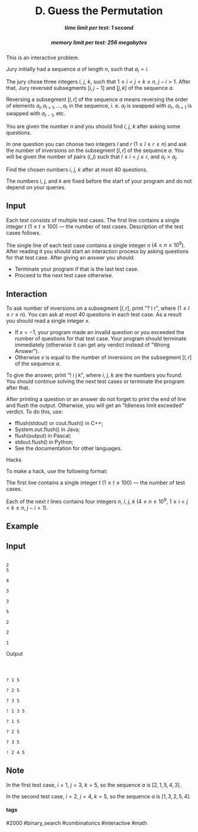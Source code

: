 <h1 style='text-align: center;'> D. Guess the Permutation</h1>

<h5 style='text-align: center;'>time limit per test: 1 second</h5>
<h5 style='text-align: center;'>memory limit per test: 256 megabytes</h5>

This is an interactive problem.

Jury initially had a sequence $a$ of length $n$, such that $a_i = i$.

The jury chose three integers $i$, $j$, $k$, such that $1 \leq i < j < k \leq n$, $j - i > 1$. After that, Jury reversed subsegments $[i, j - 1]$ and $[j, k]$ of the sequence $a$.

Reversing a subsegment $[l, r]$ of the sequence $a$ means reversing the order of elements $a_l, a_{l+1}, \ldots, a_r$ in the sequence, i. e. $a_l$ is swapped with $a_r$, $a_{l+1}$ is swapped with $a_{r-1}$, etc.

You are given the number $n$ and you should find $i$, $j$, $k$ after asking some questions.

In one question you can choose two integers $l$ and $r$ ($1 \leq l \leq r \leq n$) and ask the number of inversions on the subsegment $[l, r]$ of the sequence $a$. You will be given the number of pairs $(i, j)$ such that $l \leq i < j \leq r$, and $a_i > a_j$.

Find the chosen numbers $i$, $j$, $k$ after at most $40$ questions.

The numbers $i$, $j$, and $k$ are fixed before the start of your program and do not depend on your queries.

## Input

Each test consists of multiple test cases. The first line contains a single integer $t$ ($1 \leq t \leq 100$) — the number of test cases. Description of the test cases follows.

The single line of each test case contains a single integer $n$ ($4 \leq n \leq 10^9$). After reading it you should start an interaction process by asking questions for that test case. After giving an answer you should:

* Terminate your program if that is the last test case.
* Proceed to the next test case otherwise.
## Interaction

To ask number of inversions on a subsegment $[l, r]$, print "? l r", where ($1 \leq l \leq r \leq n$). You can ask at most $40$ questions in each test case. As a result you should read a single integer $x$.

* If $x = -1$, your program made an invalid question or you exceeded the number of questions for that test case. Your program should terminate immediately (otherwise it can get any verdict instead of "Wrong Answer").
* Otherwise $x$ is equal to the number of inversions on the subsegment $[l, r]$ of the sequence $a$.

To give the answer, print "! i j k", where $i$, $j$, $k$ are the numbers you found. You should continue solving the next test cases or terminate the program after that.

After printing a question or an answer do not forget to print the end of line and flush the output. Otherwise, you will get an "Idleness limit exceeded" verdict. To do this, use:

* fflush(stdout) or cout.flush() in C++;
* System.out.flush() in Java;
* flush(output) in Pascal;
* stdout.flush() in Python;
* See the documentation for other languages.

Hacks

To make a hack, use the following format:

The first line contains a single integer $t$ ($1 \leq t \leq 100$) — the number of test cases.

Each of the next $t$ lines contains four integers $n$, $i$, $j$, $k$ ($4 \leq n \leq 10^9$, $1 \leq i < j < k \leq n$, $j - i > 1$).

## Example

## Input


```

2 
5 

4 

3 

3 

5 

2 

2 

1 
```
Output
```



? 1 5

? 2 5

? 3 5

! 1 3 5

? 1 5

? 2 5

? 3 5

! 2 4 5
```
## Note

In the first test case, $i = 1$, $j = 3$, $k = 5$, so the sequence $a$ is $[2, 1, 5, 4, 3]$.

In the second test case, $i = 2$, $j = 4$, $k = 5$, so the sequence $a$ is $[1, 3, 2, 5, 4]$.



#### tags 

#2000 #binary_search #combinatorics #interactive #math 